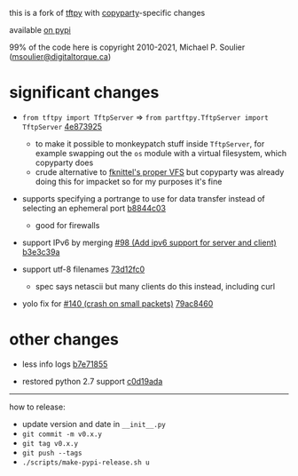this is a fork of [tftpy](https://github.com/msoulier/tftpy) with [copyparty](https://github.com/9001/copyparty)-specific changes

available [on pypi](https://pypi.org/project/partftpy/)

99% of the code here is copyright 2010-2021, Michael P. Soulier (msoulier@digitaltorque.ca)


# significant changes

* `from tftpy import TftpServer` => `from partftpy.TftpServer import TftpServer` [4e873925](https://github.com/9001/partftpy/commit/4e873925)
  * to make it possible to monkeypatch stuff inside `TftpServer`, for example swapping out the `os` module with a virtual filesystem, which copyparty does
  * crude alternative to [fknittel's proper VFS](https://github.com/msoulier/tftpy/pull/30) but copyparty was already doing this for impacket so for my purposes it's fine

* supports specifying a portrange to use for data transfer instead of selecting an ephemeral port [b8844c03](https://github.com/9001/partftpy/commit/b8844c03)
  * good for firewalls

* support IPv6 by merging [#98 (Add ipv6 support for server and client)](https://github.com/msoulier/tftpy/pull/98/files) [b3e3c39a](https://github.com/9001/partftpy/commit/b3e3c39a)

* support utf-8 filenames [73d12fc0](https://github.com/9001/partftpy/commit/73d12fc0)
  * spec says netascii but many clients do this instead, including curl

* yolo fix for [#140 (crash on small packets)](https://github.com/msoulier/tftpy/issues/140) [79ac8460](https://github.com/9001/partftpy/commit/79ac8460)


# other changes

* less info logs [b7e71855](https://github.com/9001/partftpy/commit/b7e71855)

* restored python 2.7 support [c0d19ada](https://github.com/9001/partftpy/commit/c0d19ada)


----

how to release:

* update version and date in `__init__.py`
* `git commit -m v0.x.y`
* `git tag v0.x.y`
* `git push --tags`
* `./scripts/make-pypi-release.sh u`

